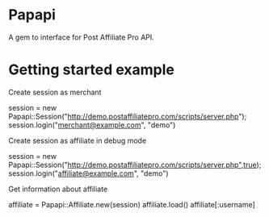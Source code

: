 # Papapi

A gem to interface for Post Affiliate Pro API.

# Getting started example

Create session as merchant

session = new Papapi::Session("http://demo.postaffiliatepro.com/scripts/server.php");
session.login("merchant@example.com", "demo")

Create session as affiliate in debug mode

session = new Papapi::Session("http://demo.postaffiliatepro.com/scripts/server.php",true);
session.login("affiliate@example.com", "demo")

Get information about affiliate

affiliate = Papapi::Affiliate.new(session)
affiliate.load()
affiliate[:username]





